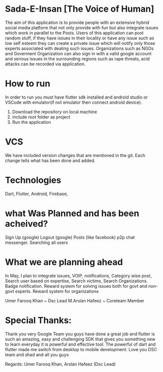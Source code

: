 
# Sada-E-Insan [The Voice of Human]

The aim of this application is to provide people with an extensive hybrid social media platform that not only provide with fun but also integrate issues which work in parallel to the Posts. 
Users of this application can post random stuff, if they have issues in their locality or have any issue such as low self esteem they can create a private issue which will notify only those experts associated with dealing such issues.
Organizations such as NGOs and Goverment Organization can also sign in with a valid google account and serious issues in the surrounding regions such as rape threats, acid attacks can be recorded via application.

# How to run

In order to run you must have flutter sdk installed and android studio or VSCode with emulator(if not emulator then connect android device).

1) Download the repository on local machine
2) include root folder as project
3) Run the application

# VCS

We have included version changes that are mentioned in the git. Each change tells what has been done and added.

# Technologies
  Dart,
  Flutter,
  Android,
  Firebase,


# what Was Planned and has been acheived?

  Sign Up (google)
  Logout (google)
  Posts (like facebook)
  p2p chat messenger.
  Searching all users

#  What we are planning ahead

In May, I plan to integrate issues, VOIP, notifications, Category wise post, Search user based on expertise, Search victims, Search Organizations. Badge notification.
Reward system for solving issues both for govt and non-govt experts.
Reward system for organizations

Umer Farooq Khan ~ Dsc Lead
M.Arslan Hafeez ~ Coreteam Member


# Special Thanks:

Thank you very Google Team you guys have done a great job and flutter is such an amazing, easy and challenging SDK that gives you something new to learn everyday it is powerful and effective tool. The powerful of dart and flutter made me switch from desktop to mobile development.
Love you DSC team and shad and all you guys

Regards:
Umer Farooq Khan,
Arslan Hafeez
(Dsc Lead) 
